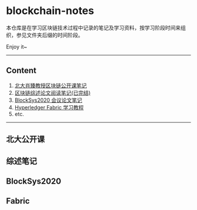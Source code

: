 # blockchain-notes

本仓库是在学习区块链技术过程中记录的笔记及学习资料，按学习阶段时间来组织，参见文件夹后缀的时间阶段。

Enjoy it~

---

## Content

1.  [北大肖臻教授区块链公开课笔记](./pku-open-class.2020.6-2020.7/)
2.  [区块链综述论文阅读笔记(已完结)](./blockchain-survey.2020.7-2020.8/)
3.  [BlockSys2020 会议论文笔记](./blocksys-conference2020.8.6-2020.8.7/)
4.  [Hyperledger Fabric 学习教程](./fabric-2.2.0-tutorial.2020.8-2020.10/)
5.  etc.

---

## 北大公开课



## 综述笔记



## BlockSys2020



## Fabric

